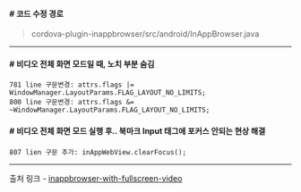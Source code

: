 #### # 코드 수정 경로

> cordova-plugin-inappbrowser/src/android/InAppBrowser.java

---
#### # 비디오 전체 화면 모드일 때, 노치 부분 숨김
    781 line 구문변경: attrs.flags |= WindowManager.LayoutParams.FLAG_LAYOUT_NO_LIMITS;
    800 line 구문변경: attrs.flags &= ~WindowManager.LayoutParams.FLAG_LAYOUT_NO_LIMITS;
     
#### # 비디오 전체 화면 모드 실행 후.. 북마크 Input 태그에 포커스 안되는 현상 해결
    807 lien 구문 추가: inAppWebView.clearFocus();
---

출처 링크 - [inappbrowser-with-fullscreen-video](https://github.com/The-White-Fang/cordova-plugin-inappbrowser/tree/inappbrowser-with-fullscreen-video)

